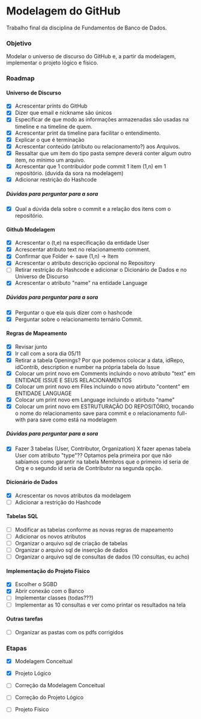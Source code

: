 # Modelagem do GitHub

Trabalho final da disciplina de Fundamentos de Banco de Dados.

### Objetivo
Modelar o universo de discurso do GitHub e, a partir da modelagem, implementar o projeto lógico e físico.


### Roadmap

#### Universo de Discurso
- [X] Acrescentar prints do GitHub
- [X] Dizer que email e nickname são únicos
- [X] Especificar de que modo as informações armazenadas são usadas na timeline e na timeline de quem.
- [X] Acrescentar print da timeline para facilitar o entendimento.
- [X] Explicar o que é terminação
- [X] Acrescentar conteúdo (atributo ou relacionamento?) aos Arquivos.
- [X] Ressaltar que um item do tipo pasta sempre deverá conter algum outro item, no mínimo um arquivo.
- [X] Acrescentar que 1 contribuidor pode commit 1 item (1,n) em 1 repositório. (duvida da sora na modelagem)
- [X] Adicionar restrição do Hashcode

##### Dúvidas para perguntar para a sora
- [X] Qual a dúvida dela sobre o commit e a relação dos itens com o repositório.

#### Github Modelagem
- [X] Acrescentar o (t,e) na especificação da entidade User
- [X] Acrescentar atributo text no relacionamento comment.
- [X] Confirmar que Folder <- save (1,n) -> Item
- [X] Acrescentar o atributo descrição opcional no Repository
- [ ] Retirar restrição do Hashcode e adicionar o Dicionário de Dados e no Universo de Discurso
- [X] Acrescentar o atributo "name" na entidade Language

##### Dúvidas para perguntar para a sora
- [X] Perguntar o que ela quis dizer com o hashcode
- [X] Perguntar sobre o relacionamento ternário Commit.

#### Regras de Mapeamento
- [X] Revisar junto
- [X] Ir call com a sora dia 05/11
- [X] Retirar a tabela Openings? Por que podemos colocar a data, idRepo, idContrib, description e number na própria tabela do Issue
- [X] Colocar um print novo em Comments incluindo o novo atributo "text" em ENTIDADE ISSUE E SEUS RELACIONAMENTOS
- [X] Colocar um print novo em Files incluindo o novo atirbuto "content" em ENTIDADE LANGUAGE
- [X] Colocar um print novo em Language incluindo o atirbuto "name"
- [X] Colocar um print novo em ESTRUTURAÇÃO DO REPOSITÓRIO, trocando o nome do relacionamento save para commit e o relacionamento full-with para save como está na modelagem  

##### Dúvidas para perguntar para a sora
- [X] Fazer 3 tabelas (User, Contributor, Organization) X fazer apenas tabela User com atributo "type"?? Optamos pela primeira por que não sabíamos como garantir na tabela Membros que o primeiro id seria de Org e o segundo id seria de Contributor na segunda opção.

#### Dicionário de Dados
- [X] Acrescentar os novos atributos da modelagem
- [ ] Adicionar a restrição do Hashcode

#### Tabelas SQL
- [ ] Modificar as tabelas conforme as novas regras de mapeamento
- [ ] Adicionar os novos atributos
- [ ] Organizar o arquivo sql de criação de tabelas
- [ ] Organizar o arquivo sql de inserção de dados
- [ ] Organizar o arquivo sql de consultas de dados (10 consultas, eu acho)

#### Implementação do Projeto Físico
- [X] Escolher o SGBD
- [X] Abrir conexão com o Banco
- [ ] Implementar classes (todas???)
- [ ] Implementar as 10 consultas e ver como printar os resultados na tela

#### Outras tarefas
- [ ] Organizar as pastas com os pdfs corrigidos

### Etapas

- [X] Modelagem Conceitual
- [X] Projeto Lógico
- [ ] Correção da Modelagem Conceitual
- [ ] Correção do Projeto Lógico
- [ ] Projeto Físico


